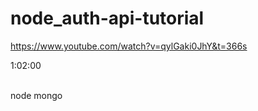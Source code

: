 # node_auth-api-tutorial

https://www.youtube.com/watch?v=qylGaki0JhY&t=366s

1:02:00


<br />
node  mongo
